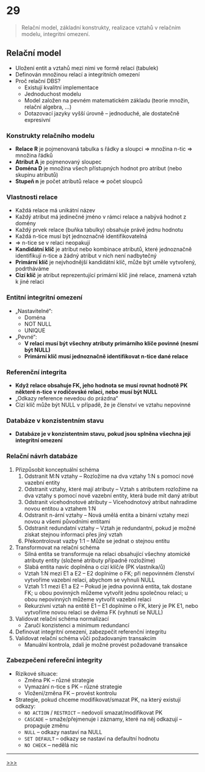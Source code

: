 # 29

> Relační model, základní konstrukty, realizace vztahů v relačním modelu, integritní omezení.

## Relační model

* Uložení entit a vztahů mezi nimi ve formě relací (tabulek)
* Definován množinou relací a integritních omezení
* Proč relační DBS?
  * Existují kvalitní implementace
  * Jednoduchost modelu
  * Model založen na pevném matematickém základu (teorie množin, relační algebra, ...)
  * Dotazovací jazyky vyšší úrovně – jednoduché, ale dostatečně expresivní

### Konstrukty relačního modelu

* __Relace R__ je pojmenovaná tabulka s řádky a sloupci ⇒ množina n-tic ⇒ množina řádků
* __Atribut A__ je pojmenovaný sloupec
* __Doména D__ je množina všech přístupných hodnot pro atribut (nebo skupinu atributů)
* __Stupeň n__ je počet atributů relace ⇒ počet sloupců

### Vlastnosti relace

* Každá relace má unikátní název
* Každý atribut má jedinečné jméno v rámci relace a nabývá hodnot z domény
* Každý prvek relace (buňka tabulky) obsahuje právě jednu hodnotu
* Každá n-tice musí být jednoznačně identifikovatelná
* ⇒ n-tice se v relaci neopakují
* __Kandidátní klíč__ je atribut nebo kombinace atributů, které jednoznačně identifikují n-tice a žádný atribut v nich není nadbytečný
* __Primární klíč__ je nejvhodnější kandidátní klíč, může být uměle vytvořený, podrtháváme
* __Cizí klíč__ je atribut reprezentující primární klíč jiné relace, znamená vztah k jiné relaci

### Entitní integritní omezení

* „Nastavitelné“:
  * Doména
  * NOT NULL
  * UNIQUE
* „Pevné“:
  * __V relaci musí být všechny atributy primárního klíče povinné (nesmí být NULL)__
  * __Primární klíč musí jednoznačně identifikovat n-tice dané relace__

### Referenční integrita

* __Když relace obsahuje FK, jeho hodnota se musí rovnat hodnotě PK některé n-tice v rodičovské relaci, nebo musí být NULL__
* „Odkazy reference nevedou do prázdna“
* Cizí klíč může být NULL v případě, že je členství ve vztahu nepovinné

### Databáze v konzistentním stavu

* __Databáze je v konzistentním stavu, pokud jsou splněna všechna její integritní omezení__

### Relační návrh databáze

1. Přizpůsobit konceptuální schéma
   1. Odstranit M:N vztahy – Rozložíme na dva vztahy 1:N s pomocí nové vazební entity
   2. Odstranit vztahy, které mají atributy – Vztah s atributem rozložíme na dva vztahy s pomocí nové vazební entity, která bude mít daný atribut
   3. Odstranit vícehodnotové atributy – Vícehodnotový atribut nahradíme novou entitou a vztahem 1:N
   4. Odstranit n-ární vztahy – Nová umělá entita a binární vztahy mezi novou a všemi původními entitami
   5. Odstranit redundatní vztahy – Vztah je redundantní, pokud je možné získat stejnou informaci přes jiný vztah
   6. Překontrolovat vazby 1:1 – Může se jednat o stejnou entitu
2. Transformovat na relační schéma
   * Silná entita se transformuje na relaci obsahující všechny atomické atributy entity (složené atributy případně rozložíme)
   * Slabá entita navíc doplněna o cizí klíč/e (PK vlastníka/ů)
   * Vztah 1:N mezi E1 a E2 – E2 doplníme o FK; při nepovinném členství vytvoříme vazební relaci, abychom se vyhnuli NULL
   * Vztah 1:1 mezi E1 a E2 – Pokud je jedna povinná entita, tak dostane FK; u obou povinných můžeme vytvořit jednu společnou relaci; u obou nepovinných můžeme vytvořit vazební relaci
   * Rekurzivní vztah na entitě E1 – E1 doplníme o FK, který je PK E1, nebo vytvoříme novou relaci se dvěma FK (vyhnutí se NULL)
3. Validovat relační schéma normalizací
   * Zaručí konzistenci a minimum redundancí
4. Definovat integritní omezení, zabezpečit referenční integritu
5. Validovat relační schéma vůči požadovaným transakcím
   * Manuální kontrola, zdali je možné provést požadované transakce

### Zabezpečení refereční integrity

* Rizikové situace:
  * Změna PK – různé strategie
  * Vymazání n-tice s PK – různé strategie
  * Vložení/změna FK – provést kontrolu
* Strategie, pokud chceme modifikovat/smazat PK, na který existují odkazy:
  * `NO ACTION` / `RESTRICT` – nedovolí smazat/modifikovat PK
  * `CASCADE` – smaže/přejmenuje i záznamy, které na něj odkazují – propaguje změnu
  * `NULL` – odkazy nastaví na NULL
  * `SET DEFAULT` – odkazy se nastaví na defaultní hodnotu
  * `NO CHECK` – nedělá nic

---
[>>>](./30.MD)

